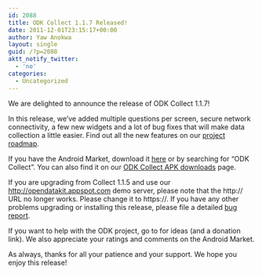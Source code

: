 ```yaml
---
id: 2088
title: ODK Collect 1.1.7 Released!
date: 2011-12-01T23:15:17+00:00
author: Yaw Anokwa
layout: single
guid: /?p=2088
aktt_notify_twitter:
  - 'no'
categories:
  - Uncategorized
---
```

We are delighted to announce the release of ODK Collect 1.1.7!

In this release, we&#8217;ve added multiple questions per screen, secure network connectivity, a few new widgets and a lot of bug fixes that will make data collection a little easier. Find out all the new features on our [project roadmap](http://code.google.com/p/opendatakit/wiki/Roadmap).

If you have the Android Market, download it [here](https://market.android.com/details?id=org.odk.collect.android&hl=en) or by searching for &#8220;ODK Collect&#8221;. You can also find it on our [ODK Collect APK downloads](/downloads/download-category/collect/) page.

If you are upgrading from Collect 1.1.5 and use our <http://opendatakit.appspot.com> demo server, please note that the http:// URL no longer works. Please change it to https://. If you have any other problems upgrading or installing this release, please file a detailed [bug report](http://code.google.com/p/opendatakit/issues/list).

If you want to help with the ODK project, go to </participate> for ideas (and a donation link). We also appreciate your ratings and comments on the Android Market.

As always, thanks for all your patience and your support. We hope you enjoy this release!
